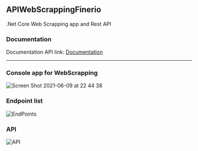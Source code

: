 ## APIWebScrappingFinerio
.Net Core Web Scrapping app and Rest API



### Documentation


Documentation API link: [Documentation](https://documenter.getpostman.com/view/15533955/TzeRoVAg)

***



### Console app for WebScrapping

![Screen Shot 2021-06-09 at 22 44 38](https://user-images.githubusercontent.com/2387874/121461358-4d960a00-c974-11eb-8446-e1b7b8afea1f.png)

### Endpoint list

![EndPoints](https://user-images.githubusercontent.com/2387874/121461102-d1032b80-c973-11eb-9167-017f1e209277.png)


### API

![API](https://user-images.githubusercontent.com/2387874/121461165-f1cb8100-c973-11eb-86be-e4e14d4abd71.png)
